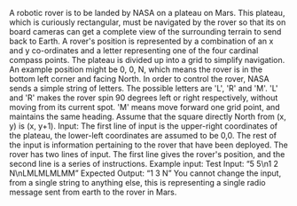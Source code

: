 A robotic rover is to be landed by NASA on a plateau on Mars.
This plateau, which is curiously rectangular, must be navigated by the rover so that its on board cameras can get a complete view of the surrounding terrain to send back to Earth.
A rover's position is represented by a combination of an x and y co-ordinates and a letter representing one of the four cardinal compass points. The plateau is divided up into a grid to simplify navigation. An example position might be 0, 0, N, which means the rover is in the bottom left corner and facing North.
In order to control the rover, NASA sends a simple string of letters. The possible letters are 'L', 'R' and 'M'. 'L' and 'R' makes the rover spin 90 degrees left or right respectively, without moving from its current spot.
'M' means move forward one grid point, and maintains the same heading.
Assume that the square directly North from (x, y) is (x, y+1).
Input:
The first line of input is the upper-right coordinates of the plateau, the lower-left coordinates are assumed to be 0,0.
The rest of the input is information pertaining to the rover that have been deployed. The rover has two lines of input. The first line gives the rover's position, and the second line is a series of instructions.
Example input:
Test Input:
“5 5\n1 2 N\nLMLMLMLMM” Expected Output:
“1 3 N”
You cannot change the input, from a single string to anything else, this is representing a single radio message sent from earth to the rover in Mars.